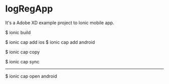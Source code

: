 # logRegApp
It's a Adobe XD example project to Ionic mobile app.

$ ionic build

$ ionic cap add ios
$ ionic cap add android

$ ionic cap copy

$ ionic cap sync

------------------

$ ionic cap open android

